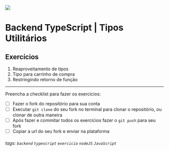 ![](https://i.imgur.com/xG74tOh.png)

# Backend TypeScript | Tipos Utilitários

## Exercícios

1. Reaproveitamento de tipos
2. Tipo para carrinho de compra
3. Restringindo retorno de função

---

Preencha a checklist para fazer os exercícios:

-   [ ] Fazer o fork do repositório para sua conta
-   [ ] Executar `git clone` do seu fork no terminal para clonar o repositório, ou clonar de outra maneira
-   [ ] Após fazer e commitar todos os exercícios fazer o `git push` para seu fork
-   [ ] Copiar a url do seu fork e enviar na plataforma

###### tags: `backend` `typescript` `exercicio` `nodeJS` `JavaScript`
